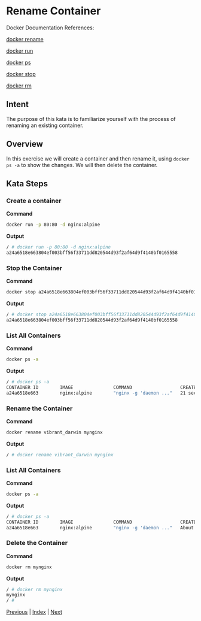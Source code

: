 # Rename Container

Docker Documentation References:

[docker rename](https://docs.docker.com/engine/reference/commandline/rename/)

[docker run](https://docs.docker.com/engine/reference/commandline/run/)

[docker ps](https://docs.docker.com/engine/reference/commandline/ps/)

[docker stop](https://docs.docker.com/engine/reference/commandline/stop/)

[docker rm](https://docs.docker.com/engine/reference/commandline/rm/)

## Intent

The purpose of this kata is to familiarize yourself with the process of renaming an existing container. 

## Overview

In this exercise we will create a container and then rename it, using `docker ps -a` to show the changes. We will then delete the container.

## Kata Steps

### Create a container

**Command**

```bash
docker run -p 80:80 -d nginx:alpine
```

**Output**

```bash
/ # docker run -p 80:80 -d nginx:alpine
a24a6518e663804ef003bff56f33711dd820544d93f2af64d9f4140bf0165558
```

### Stop the Container

**Command**

```bash
docker stop a24a6518e663804ef003bff56f33711dd820544d93f2af64d9f4140bf0165558
```

**Output**

```bash
/ # docker stop a24a6518e663804ef003bff56f33711dd820544d93f2af64d9f4140bf0165558
a24a6518e663804ef003bff56f33711dd820544d93f2af64d9f4140bf0165558
```

### List All Containers

**Command**

```bash
docker ps -a
```

**Output**

```bash
/ # docker ps -a
CONTAINER ID        IMAGE               COMMAND                  CREATED             STATUS                     PORTS               NAMES
a24a6518e663        nginx:alpine        "nginx -g 'daemon ..."   21 seconds ago      Exited (0) 3 seconds ago                       vibrant_darwin
```

### Rename the Container

**Command**

```bash
docker rename vibrant_darwin mynginx
```

**Output**

```bash
/ # docker rename vibrant_darwin mynginx
```

### List All Containers

**Command**

```bash
docker ps -a
```

**Output**

```bash
/ # docker ps -a
CONTAINER ID        IMAGE               COMMAND                  CREATED              STATUS                      PORTS               NAMES
a24a6518e663        nginx:alpine        "nginx -g 'daemon ..."   About a minute ago   Exited (0) 55 seconds ago                       mynginx
```

### Delete the Container

**Command**

```bash
docker rm mynginx
```

**Output**

```bash
/ # docker rm mynginx
mynginx
/ #
```


[Previous](29_fetch_logs.md) | [Index](README.md) | [Next](31_restart_container.md)
